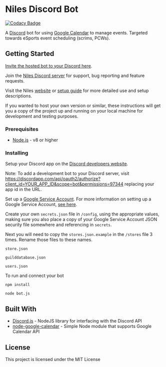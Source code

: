 # Niles Discord Bot
[![Codacy Badge](https://api.codacy.com/project/badge/Grade/a1440f5f9d23451a867348e5f9c1724e)](https://www.codacy.com/app/seanecoffey/Niles?utm_source=github.com&amp;utm_medium=referral&amp;utm_content=seanecoffey/Niles&amp;utm_campaign=Badge_Grade)

A [Discord](https://discordapp.com/) bot for using [Google Calendar](calendar.google.com) to manage events.
Targeted towards eSports event scheduling (scrims, PCWs).

## Getting Started

[Invite the hosted bot to your Discord here](https://discordapp.com/oauth2/authorize?permissions=97344&scope=bot&client_id=320434122344366082).

Join the [Niles Discord server](https://discord.gg/jNyntBn) for support, bug reporting and feature requests.

Visit the Niles [website](http://niles.seanecoffey.com/) or [setup guide](http://niles.seanecoffey.com/setup) for more detailed use and setup descriptions.

If you wanted to host your own version or similar, these instructions will get you a copy of the project up and running on your local machine for development and testing purposes.

### Prerequisites

* [Node.js](https://nodejs.org/en/) - v8 or higher

### Installing

Setup your Discord app on the [Discord developers website](https://discordapp.com/developers/applications/me).

Note: To add a development bot to your Discord server, visit https://discordapp.com/api/oauth2/authorize?client_id=YOUR_APP_ID&scope=bot&permissions=97344 replacing your app id in the URL.

Set up a [Google Service Account](https://developers.google.com/identity/protocols/OAuth2ServiceAccount).
For more information on setting up a Google Service Account, [see here](https://github.com/yuhong90/node-google-calendar/wiki#setup-service-accounts).

Create your own `secrets.json` file in `/config`, using the appropriate values, making sure you also place a copy of your Google Service Account JSON security file somewhere and referencing in `secrets`.

Next you will need to copy the `stores.json.example` in the `/stores` file 3 times.
Rename those files to these names.
```
store.json
```
```
guilddatabase.json
```
```
users.json
```

To run and connect your bot

```
npm install
```

```
node bot.js
```

## Built With

* [Discord.js](https://github.com/hydrabolt/discord.js/) - NodeJS library for interfacing with the Discord API
* [node-google-calendar](https://github.com/yuhong90/node-google-calendar) - Simple Node module that supports Google Calendar API

## License

This project is licensed under the MIT License
